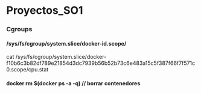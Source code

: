 # Proyectos_SO1

### Cgroups
#### /sys/fs/cgroup/system.slice/docker-id.scope/
cat /sys/fs/cgroup/system.slice/docker-f10b6c3b82df789e21854d3dc7939b56b52b73c6e483a15c5f387f66f7f571c0.scope/cpu.stat

#### docker rm $(docker ps -a -q) // borrar contenedores

